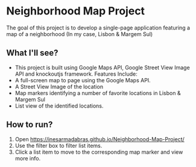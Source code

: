 # Neighborhood Map Project

The goal of this project is to develop a single-page application featuring a map of a neighborhood (In my case, Lisbon & Margem Sul)

## What I'll see?
* This project is built using Google Maps API, Google Street View Image API and knockoutjs framework. Features Include:
* A full-screen map to page using the Google Maps API.
* A Street View Image of the location
* Map markers identifying a number of favorite locations in Lisbon & Margem Sul
* List view of the identified locations.
    
## How to run?

1. Open https://inesarmadabras.github.io/Neighborhood-Map-Project/
1. Use the filter box to filter list items.
1. Click a list item to move to the corresponding map marker and view more info.


    

